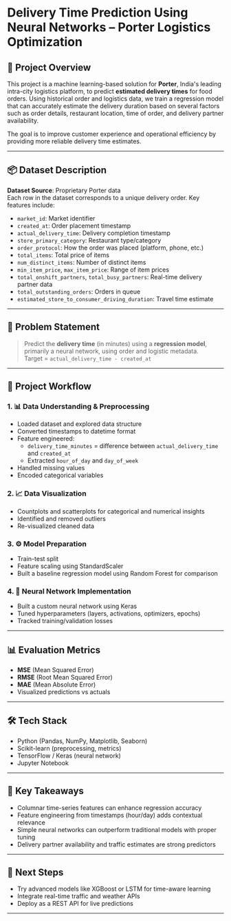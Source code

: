 # Delivery Time Prediction Using Neural Networks – Porter Logistics Optimization

## 🚚 Project Overview

This project is a machine learning-based solution for **Porter**, India's leading intra-city logistics platform, to predict **estimated delivery times** for food orders. Using historical order and logistics data, we train a regression model that can accurately estimate the delivery duration based on several factors such as order details, restaurant location, time of order, and delivery partner availability.

The goal is to improve customer experience and operational efficiency by providing more reliable delivery time estimates.

---

## 📦 Dataset Description

**Dataset Source**: Proprietary Porter data  
Each row in the dataset corresponds to a unique delivery order. Key features include:

- `market_id`: Market identifier
- `created_at`: Order placement timestamp
- `actual_delivery_time`: Delivery completion timestamp
- `store_primary_category`: Restaurant type/category
- `order_protocol`: How the order was placed (platform, phone, etc.)
- `total_items`: Total price of items
- `num_distinct_items`: Number of distinct items
- `min_item_price`, `max_item_price`: Range of item prices
- `total_onshift_partners`, `total_busy_partners`: Real-time delivery partner data
- `total_outstanding_orders`: Orders in queue
- `estimated_store_to_consumer_driving_duration`: Travel time estimate

---

## 🧠 Problem Statement

> Predict the **delivery time** (in minutes) using a **regression model**, primarily a neural network, using order and logistic metadata.  
> Target = `actual_delivery_time - created_at`

---

## 🧪 Project Workflow

### 1. 📊 Data Understanding & Preprocessing
- Loaded dataset and explored data structure
- Converted timestamps to datetime format
- Feature engineered:
  - `delivery_time_minutes` = difference between `actual_delivery_time` and `created_at`
  - Extracted `hour_of_day` and `day_of_week`
- Handled missing values
- Encoded categorical variables

### 2. 📈 Data Visualization
- Countplots and scatterplots for categorical and numerical insights
- Identified and removed outliers
- Re-visualized cleaned data

### 3. ⚙️ Model Preparation
- Train-test split
- Feature scaling using StandardScaler
- Built a baseline regression model using Random Forest for comparison

### 4. 🧠 Neural Network Implementation
- Built a custom neural network using Keras
- Tuned hyperparameters (layers, activations, optimizers, epochs)
- Tracked training/validation losses

---

## 📊 Evaluation Metrics

- **MSE** (Mean Squared Error)
- **RMSE** (Root Mean Squared Error)
- **MAE** (Mean Absolute Error)
- Visualized predictions vs actuals

---

## 🛠️ Tech Stack

- Python (Pandas, NumPy, Matplotlib, Seaborn)
- Scikit-learn (preprocessing, metrics)
- TensorFlow / Keras (neural network)
- Jupyter Notebook

---

## 🏁 Key Takeaways

- Columnar time-series features can enhance regression accuracy
- Feature engineering from timestamps (hour/day) adds contextual relevance
- Simple neural networks can outperform traditional models with proper tuning
- Delivery partner availability and traffic estimates are strong predictors

---

## 📌 Next Steps

- Try advanced models like XGBoost or LSTM for time-aware learning
- Integrate real-time traffic and weather APIs
- Deploy as a REST API for live predictions

---

